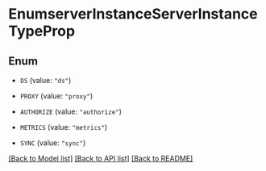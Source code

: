 # EnumserverInstanceServerInstanceTypeProp

## Enum


* `DS` (value: `"ds"`)

* `PROXY` (value: `"proxy"`)

* `AUTHORIZE` (value: `"authorize"`)

* `METRICS` (value: `"metrics"`)

* `SYNC` (value: `"sync"`)


[[Back to Model list]](../README.md#documentation-for-models) [[Back to API list]](../README.md#documentation-for-api-endpoints) [[Back to README]](../README.md)


